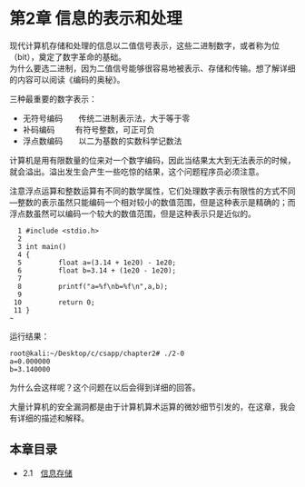 # 第2章 信息的表示和处理
现代计算机存储和处理的信息以二值信号表示，这些二进制数字，或者称为位（bit），奠定了数字革命的基础。  
为什么要选二进制，因为二值信号能够很容易地被表示、存储和传输。想了解详细的内容可以阅读《编码的奥秘》。  

三种最重要的数字表示：
- 无符号编码　　传统二进制表示法，大于等于零
- 补码编码 　　 有符号整数，可正可负
- 浮点数编码　　以二为基数的实数科学记数法 

计算机是用有限数量的位来对一个数字编码，因此当结果太大到无法表示的时候，就会溢出。溢出发生会产生一些吃惊的结果，这个问题程序员必须注意。

注意浮点运算和整数运算有不同的数学属性，它们处理数字表示有限性的方式不同—整数的表示虽然只能编码一个相对较小的数值范围，但是这种表示是精确的；而浮点数虽然可以编码一个较大的数值范围，但是这种表示只是近似的。  


      1 #include <stdio.h>
      2 
      3 int main()
      4 {
      5         float a=(3.14 + 1e20) - 1e20;
      6         float b=3.14 + (1e20 - 1e20);
      7 
      8         printf("a=%f\nb=%f\n",a,b);
      9 
     10         return 0;
     11 }
    ~ 

运行结果：

    root@kali:~/Desktop/c/csapp/chapter2# ./2-0
    a=0.000000
    b=3.140000

为什么会这样呢？这个问题在以后会得到详细的回答。


大量计算机的安全漏洞都是由于计算机算术运算的微妙细节引发的，在这章，我会有详细的描述和解释。

## 本章目录  
 - 2.1　[信息存储](./2.1.md)  
  
